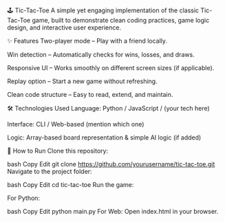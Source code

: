 🕹️ Tic-Tac-Toe
A simple yet engaging implementation of the classic Tic-Tac-Toe game, built to demonstrate clean coding practices, game logic design, and interactive user experience.

✨ Features
Two-player mode – Play with a friend locally.

Win detection – Automatically checks for wins, losses, and draws.

Responsive UI – Works smoothly on different screen sizes (if applicable).

Replay option – Start a new game without refreshing.

Clean code structure – Easy to read, extend, and maintain.

🛠️ Technologies Used
Language: Python / JavaScript / (your tech here)

Interface: CLI / Web-based (mention which one)

Logic: Array-based board representation & simple AI logic (if added)


🚀 How to Run
Clone this repository:

bash
Copy
Edit
git clone https://github.com/yourusername/tic-tac-toe.git
Navigate to the project folder:

bash
Copy
Edit
cd tic-tac-toe
Run the game:

For Python:

bash
Copy
Edit
python main.py
For Web: Open index.html in your browser.

